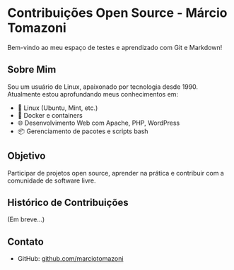 # Contribuições Open Source - Márcio Tomazoni

Bem-vindo ao meu espaço de testes e aprendizado com Git e Markdown!

## Sobre Mim
Sou um usuário de Linux, apaixonado por tecnologia desde 1990. Atualmente estou aprofundando meus conhecimentos em:

- 🐧 Linux (Ubuntu, Mint, etc.)
- 🐳 Docker e containers
- 🌐 Desenvolvimento Web com Apache, PHP, WordPress
- 📦 Gerenciamento de pacotes e scripts bash

## Objetivo
Participar de projetos open source, aprender na prática e contribuir com a comunidade de software livre.

## Histórico de Contribuições
(Em breve...)

## Contato
- GitHub: [github.com/marciotomazoni](https://github.com/marciotomazoni)

